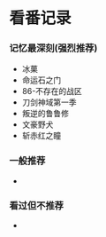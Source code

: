 # 看番记录

### 记忆最深刻(强烈推荐)

+ 冰菓
+ 命运石之门
+ 86-不存在的战区
+ 刀剑神域第一季
+ 叛逆的鲁鲁修
+ 文豪野犬
+ 斩赤红之瞳

### 一般推荐
+ 

### 看过但不推荐
+ 